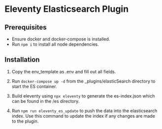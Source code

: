 # Eleventy Elasticsearch Plugin 

## Prerequisites
- Ensure docker and docker-compose is installed.
- Run `npm i` to install all node dependencies. 

## Installation
1. Copy the env_template as .env and fill out all fields.

2. Run `docker-compose up -d` from the _plugins/elasticSearch directory to start the ES container.

3. Build eleventy using `npx eleventy` to generate the es-index.json which can be found in the /es directory.

4. Run `npm run eleventy_es_update` to push the data into the elasticsearch index. Use this command to update the index if any changes are made to the plugin. 